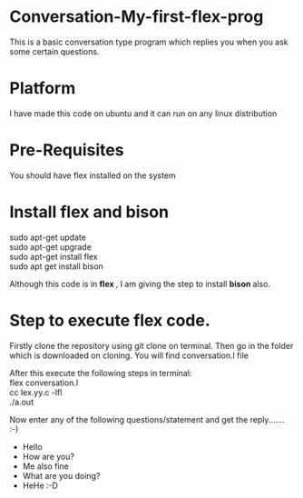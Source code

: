 # Conversation-My-first-flex-prog
This is a basic conversation type program which replies you when you ask some certain questions.

# Platform 
I have made this code on ubuntu and it can run on any linux distribution

# Pre-Requisites
You should have flex installed on the system

# Install flex and bison
sudo apt-get update <br>
sudo apt-get upgrade <br>
sudo apt-get install flex <br>
sudo apt get install bison <br>

Although this code is in <b> flex </b>, I am giving the step to install <b> bison </b> also.

# Step to execute flex code.
Firstly clone the repository using git clone <link-of-this-repository> on terminal.
Then go in the folder which is downloaded on cloning. You will find conversation.l file
  
  After this execute the following steps in terminal:<br>
  flex conversation.l<br>
  cc lex.yy.c -lfl<br>
  ./a.out

Now enter any of the following questions/statement and get the reply....... :-)
 - Hello
 - How are you?
 - Me also fine
 - What are you doing?
 - HeHe :-D
